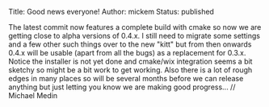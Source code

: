 Title: Good news everyone!
Author: mickem
Status: published

The latest commit now features a complete build with cmake so now we are
getting close to alpha versions of 0.4.x. I still need to migrate some
settings and a few other such things over to the new "kitt" but from
then onwards 0.4.x will be usable (apart from all the bugs) as a
replacement for 0.3.x. Notice the installer is not yet done and
cmake/wix integration seems a bit sketchy so might be a bit work to get
working. Also there is a lot of rough edges in many places so will be
several months before we can release anything but just letting you know
we are making good progress... // Michael Medin
